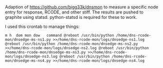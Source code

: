 Adaption of https://github.com/bigg33k/dnsmon to measure a specific node entry for response, RCODE, and other stiff.
The results are pushed to graphite using statsd. python-statsd is required for these to work.

I used this crontab to manage things:

`m h  dom mon dow   command
@reboot /usr/bin/python /home/dns-rcode-mon/dnsedge-ms-ns1.py >>/home/dns-rcode-mon/logs/dnsedge-ns1.log
@reboot /usr/bin/python /home/dns-rcode-mon/dnsedge-ms-ns2.py >>/home/dns-rcode-mon/logs/dnsedge-ns2.log
@reboot /usr/bin/python /home/dns-rcode-mon/dnsedge-ms-ns3.py >>/home/dns-rcode-mon/logs/dnsedge-ns3.log
@reboot /usr/bin/python /home/dns-rcode-mon/dnsedge-ms-ns4.py >>/home/dns-rcode-mon/logs/dnsedge-ns4.log`
